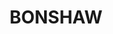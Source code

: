 ---
lastmod: '2025-04-06T06:05:21+00:00'
latitude: -28.777563
layout: suburb
longitude: 151.24801
postcode: '4385'
state: QLD
title: BONSHAW
url: /qld/bonshaw/
---